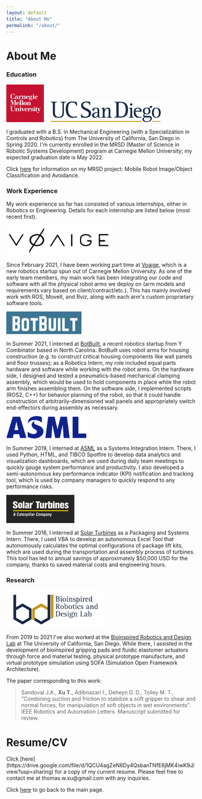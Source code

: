 ```yaml
---
layout: default
title: "About Me"
permalink: "/about/"
---
```


<h1>About Me</h1>


<h3>Education</h3>

<!--
<div class="row">
	<div class="column">
		<img src="https://github.com/thomaswxu/thomaswxu.github.io/blob/master/files/cmu_logo.png?raw=true" alt="CMU logo" height="100"/>
	</div>
	<div class="column">
		<img src="https://github.com/thomaswxu/thomaswxu.github.io/blob/master/files/UCSD_logo.png?raw=true" alt="UCSD logo" height="55"/>
	</div>
</div>
-->
<p float="left">
  <img src="https://github.com/thomaswxu/thomaswxu.github.io/blob/master/files/cmu_logo.png?raw=true" alt="CMU logo" height="100"/>
  <img src="https://github.com/thomaswxu/thomaswxu.github.io/blob/master/files/spacer.png?raw=true" alt="spacer" width="10"/>
  <img src="https://github.com/thomaswxu/thomaswxu.github.io/blob/master/files/UCSD_logo.png?raw=true" alt="UCSD logo" height="55"/>
</p>

I graduated with a B.S. in Mechanical Engineering (with a Specialization in Controls and Robotics) from The University of California, San Diego in Spring 2020. I'm currently enrolled in the MRSD (Master of Science in Robotic Systems Development) program at Carnegie Mellon University; my expected graduation date is May 2022.

Click [here](https://mrsdprojects.ri.cmu.edu/2021teamd/) for information on my MRSD project: Mobile Robot Image/Object Classification and Avoidance.





<h3>Work Experience</h3>

My work experience so far has consisted of various internships, either in Robotics or Engineering. Details for each internship are listed below (most recent first).

<img src="https://github.com/thomaswxu/thomaswxu.github.io/blob/master/files/voaige_logo.png?raw=true" alt="Voaige logo" height="80">

Since February 2021, I have been working part time at [Voaige](https://www.voaige.com/), which is a new robotics startup spun out of Carnegie Mellon University. As one of the early team members, my main work has been integrating our code and software with all the physical robot arms we deploy on (arm models and requirements vary based on client/contract/etc.). This has mainly involved work with ROS, MoveIt, and Rviz, along with each arm's custom proprietary software tools.

<img src="https://github.com/thomaswxu/thomaswxu.github.io/blob/master/files/botbuilt_logo.jpg?raw=true" alt="BotBuilt logo" height="60">

In Summer 2021, I interned at [BotBuilt](https://www.linkedin.com/company/botbuilt/about/), a recent robotics startup from Y Combinator based in North Carolina. BotBuilt uses robot arms for housing construction (e.g. to construct critical housing components like wall panels and floor trusses); as a Robotics Intern, my role included equal parts hardware and software while working with the robot arms. On the hardware side, I designed and tested a pneumatics-based mechanical clamping assembly, which would be used to hold components in place while the robot arm finishes assembling them. On the software side, I implemented scripts (ROS2, C++) for behavior planning of the robot, so that it could handle construction of arbitrarily-dimensioned wall panels and appropriately switch end-effectors during assembly as necessary.


<img src="https://github.com/thomaswxu/thomaswxu.github.io/blob/master/files/asml_logo.png?raw=true" alt="ASML logo" height="60"/>

In Summer 2019, I interned at [ASML](https://www.asml.com/en) as a Systems Integration Intern. There, I used Python, HTML, and TIBCO Spotfire to develop data analytics and visualization dashboards, which are used during daily team meetings to quickly gauge system performance and productivity. I also developed a semi-autonomous key performance indicator (KPI) notification and tracking tool, which is used by company managers to quickly respond to any performance risks. 

<img src="https://github.com/thomaswxu/thomaswxu.github.io/blob/master/files/solarTurbines_logo.png?raw=true" alt="Solar Turbines logo" height="75"/>

In Summer 2018, I interned at [Solar Turbines](https://www.solarturbines.com/) as a Packaging and Systems Intern. There, I used VBA to develop an autonomous Excel Tool that autonomously calculates the optimal configurations of package lift kits, which are used during the transportation and assembly process of turbines. This tool has led to annual savings of approximately $50,000 USD for the company, thanks to saved material costs and engineering hours.


<h3>Research</h3>
<img src="https://github.com/thomaswxu/thomaswxu.github.io/blob/master/files/brdl_logo.png?raw=true" alt="Bioinspired Robotics and Design Lab logo" height="100"/>

From 2019 to 2021 I've also worked at the [Bioinspired Robotics and Design Lab](https://sites.google.com/eng.ucsd.edu/bioinspired/home) at The University of California, San Diego. While there, I assisted in the development of bioinspired gripping pads and fluidic elastomer actuators through force and material testing, physical prototype manufacture, and virtual prototype simulation using SOFA (Simulation Open Framework Architecture).  

The paper corresponding to this work:  
>Sandoval J.A., **Xu T.**, Adibnazari I., Deheyn D. D., Tolley M. T., "Combining suction and friction to stabilize a soft gripper to shear and
normal forces, for manipulation of soft objects in wet environments". IEEE Robotics and Automation Letters. Manuscript submitted for review.


<h1>Resume/CV</h1>
Click [here](https://drive.google.com/file/d/1QCU4agZeN6Dy4QsbanTNfE6jMK4iwK9J/view?usp=sharing) for a copy of my current resume.
Please feel free to contact me at thomas.w.xu@gmail.com with any inquiries.




Click [here](/) to go back to the main page.